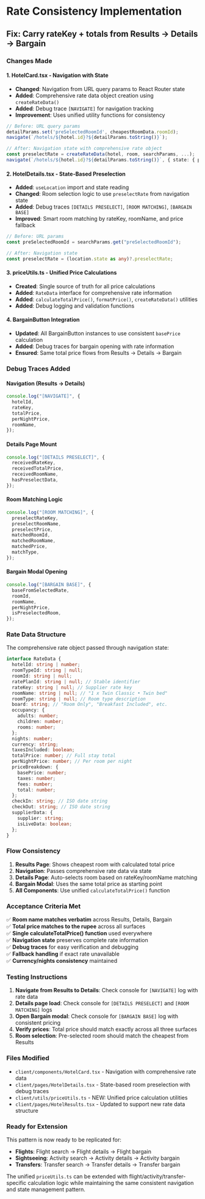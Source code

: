 # Rate Consistency Implementation

## Fix: Carry rateKey + totals from Results → Details → Bargain

### Changes Made

#### 1. **HotelCard.tsx** - Navigation with State

- **Changed**: Navigation from URL query params to React Router state
- **Added**: Comprehensive rate data object creation using `createRateData()`
- **Added**: Debug trace `[NAVIGATE]` for navigation tracking
- **Improvement**: Uses unified utility functions for consistency

```typescript
// Before: URL query params
detailParams.set('preSelectedRoomId', cheapestRoomData.roomId);
navigate(`/hotels/${hotel.id}?${detailParams.toString()}`);

// After: Navigation state with comprehensive rate object
const preselectRate = createRateData(hotel, room, searchParams, ...);
navigate(`/hotels/${hotel.id}?${detailParams.toString()}`, { state: { preselectRate } });
```

#### 2. **HotelDetails.tsx** - State-Based Preselection

- **Added**: `useLocation` import and state reading
- **Changed**: Room selection logic to use `preselectRate` from navigation state
- **Added**: Debug traces `[DETAILS PRESELECT]`, `[ROOM MATCHING]`, `[BARGAIN BASE]`
- **Improved**: Smart room matching by rateKey, roomName, and price fallback

```typescript
// Before: URL params
const preSelectedRoomId = searchParams.get("preSelectedRoomId");

// After: Navigation state
const preselectRate = (location.state as any)?.preselectRate;
```

#### 3. **priceUtils.ts** - Unified Price Calculations

- **Created**: Single source of truth for all price calculations
- **Added**: `RateData` interface for comprehensive rate information
- **Added**: `calculateTotalPrice()`, `formatPrice()`, `createRateData()` utilities
- **Added**: Debug logging and validation functions

#### 4. **BargainButton Integration**

- **Updated**: All BargainButton instances to use consistent `basePrice` calculation
- **Added**: Debug traces for bargain opening with rate information
- **Ensured**: Same total price flows from Results → Details → Bargain

### Debug Traces Added

#### Navigation (Results → Details)

```typescript
console.log("[NAVIGATE]", {
  hotelId,
  rateKey,
  totalPrice,
  perNightPrice,
  roomName,
});
```

#### Details Page Mount

```typescript
console.log("[DETAILS PRESELECT]", {
  receivedRateKey,
  receivedTotalPrice,
  receivedRoomName,
  hasPreselectData,
});
```

#### Room Matching Logic

```typescript
console.log("[ROOM MATCHING]", {
  preselectRateKey,
  preselectRoomName,
  preselectPrice,
  matchedRoomId,
  matchedRoomName,
  matchedPrice,
  matchType,
});
```

#### Bargain Modal Opening

```typescript
console.log("[BARGAIN BASE]", {
  baseFromSelectedRate,
  roomId,
  roomName,
  perNightPrice,
  isPreselectedRoom,
});
```

### Rate Data Structure

The comprehensive rate object passed through navigation state:

```typescript
interface RateData {
  hotelId: string | number;
  roomTypeId: string | null;
  roomId: string | null;
  ratePlanId: string | null; // Stable identifier
  rateKey: string | null; // Supplier rate key
  roomName: string | null; // "1 x Twin Classic • Twin bed"
  roomType: string | null; // Room type description
  board: string; // "Room Only", "Breakfast Included", etc.
  occupancy: {
    adults: number;
    children: number;
    rooms: number;
  };
  nights: number;
  currency: string;
  taxesIncluded: boolean;
  totalPrice: number; // Full stay total
  perNightPrice: number; // Per room per night
  priceBreakdown: {
    basePrice: number;
    taxes: number;
    fees: number;
    total: number;
  };
  checkIn: string; // ISO date string
  checkOut: string; // ISO date string
  supplierData: {
    supplier: string;
    isLiveData: boolean;
  };
}
```

### Flow Consistency

1. **Results Page**: Shows cheapest room with calculated total price
2. **Navigation**: Passes comprehensive rate data via state
3. **Details Page**: Auto-selects room based on rateKey/roomName matching
4. **Bargain Modal**: Uses the same total price as starting point
5. **All Components**: Use unified `calculateTotalPrice()` function

### Acceptance Criteria Met

✅ **Room name matches verbatim** across Results, Details, Bargain  
✅ **Total price matches to the rupee** across all surfaces  
✅ **Single calculateTotalPrice() function** used everywhere  
✅ **Navigation state** preserves complete rate information  
✅ **Debug traces** for easy verification and debugging  
✅ **Fallback handling** if exact rate unavailable  
✅ **Currency/nights consistency** maintained

### Testing Instructions

1. **Navigate from Results to Details**: Check console for `[NAVIGATE]` log with rate data
2. **Details page load**: Check console for `[DETAILS PRESELECT]` and `[ROOM MATCHING]` logs
3. **Open Bargain modal**: Check console for `[BARGAIN BASE]` log with consistent pricing
4. **Verify prices**: Total price should match exactly across all three surfaces
5. **Room selection**: Pre-selected room should match the cheapest from Results

### Files Modified

- `client/components/HotelCard.tsx` - Navigation with comprehensive rate data
- `client/pages/HotelDetails.tsx` - State-based room preselection with debug traces
- `client/utils/priceUtils.ts` - NEW: Unified price calculation utilities
- `client/pages/HotelResults.tsx` - Updated to support new rate data structure

### Ready for Extension

This pattern is now ready to be replicated for:

- **Flights**: Flight search → Flight details → Flight bargain
- **Sightseeing**: Activity search → Activity details → Activity bargain
- **Transfers**: Transfer search → Transfer details → Transfer bargain

The unified `priceUtils.ts` can be extended with flight/activity/transfer-specific calculation logic while maintaining the same consistent navigation and state management pattern.
